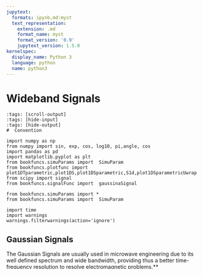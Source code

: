 ```yaml
---
jupytext:
  formats: ipynb,md:myst
  text_representation:
    extension: .md
    format_name: myst
    format_version: '0.9'
    jupytext_version: 1.5.0
kernelspec:
  display_name: Python 3
  language: python
  name: python3
---
```



# Wideband Signals
```{code-cell} ipython3
:tags: [scroll-output]
:tags: [hide-input]
:tags: [hide-output]
#  Convention

import numpy as np
from numpy import sin, exp, cos, log10, pi,angle, cos
import pandas as pd
import matplotlib.pyplot as plt
from bookfuncs.simuParams import  SimuParam
from bookfuncs.plotfunc import plot1DTparametric,plot1DS,plot1DSparametric,S1d,plot1DSparametricUwrap
from scipy import signal
from bookfuncs.signalFunc import  gaussinaSignal

from bookfuncs.simuParams import *
from bookfuncs.simuParams import  SimuParam

import time
import warnings
warnings.filterwarnings(action='ignore')

```
## Gaussian Signals
The Gaussian Signals are usually used in microwave engineering due to its well defined spectrum and wide bandwidth, providing thus a better time-frequency resolution to resolve electromagnetic problems.**

$$g_{t}(t)=K e^{-(t/\tau)^2}$$

Applying Fourier Transform

$$g_{t}(t) \xrightarrow{\mathscr{F}} G(f)$$

$$ G(f)=\int_{t_0}^{t_f} K e^{-((t-t_d)/\tau)^2} e^{-i 2 \pi f t}dt$$

To correct
$$ G(f)=\int_{t_0}^{t_f} K e^{-(t/\tau)^2} (\cos{ (i 2 \pi f t)}+i\sin{ (i2 \pi f t)})dt$$

$$ G(f)=K\int_{t_0}^{t_f}  e^{-(t/\tau)^2} \cos{ (i 2 \pi f t)}+iK\int_{t_0}^{t_f}  e^{-(t/\tau)^2} \sin{ (i2 \pi f t)}dt$$

The second integrand is odd, so integration over a symmetrical range gives 0. The first is solved by integral table.


$$ G(f)=-K\frac{1}{2} \tau \sqrt{\pi } e^{-\pi^2 \tau^2 f^2}[erf(\frac{t_0}{\tau}+i \pi \tau f)-erf(\frac{t_f}{\tau}+i \pi \tau f)]$$


#### - First Order Derivative 
$$\frac{dg_{t}(t)}{dt}= K(\frac{-2t}{\tau^2}) e^{-(t/\tau)^2} \xrightarrow{\mathscr{F}} i\omega G(f)$$

Thus, we add a zero at the origin, thus zero frequency signal will be null, hence by nature a zero act as high-pass filter, typically of self-inductors. For the second order derivative we add two zeros at the origin. But differentiation does not increase null/peaks, only at 0 frequency as depicted in Fig A2.

#### - Second Order Derivative
$$\frac{dg_{t}(t)}{dt} =K(\frac{-2}{\tau^2}) (1-\frac{2t^2}{\tau^2}) e^{-(t/\tau)^2} \xrightarrow{\mathscr{F}} (i\omega)^2 G(f)$$


```{code-cell} ipython3
:tags: [scroll-output]
:tags: [hide-input]

# HALF SIN CODE
import numpy as np
from numpy import sin, exp, cos, log10, pi,angle
import pandas as pd
import matplotlib.pyplot as plt
from bookfuncs.simuParams import  SimuParam
from bookfuncs.spectralfunc import plot1DTparametric,plot1DS,plot1DSparametric,S1d,plot2DTparametric,plot1DSparametricUwrap

par=SimuParam()
par.par
# Time sinals
tf=3e-9
t0=-3e-9 #ar.par.loc['Gau','t0']
t=np.arange(t0,tf,par.par.loc['Gau','dt'])
tau=1e-9
td=0#3e-9

gt=exp(-np.power((t-td)/tau,2))
gt_1Diff=  -2*t/np.power(tau,2)*exp(-np.power((t-td)/tau,2)) #np.diff(gt) 
gt_1Diff= gt_1Diff/np.max(gt_1Diff) 
gt_2Diff=  -2/np.power(tau,2)*(1-2*np.power(t,2)/np.power(tau,2))*exp(-np.power((t-td)/tau,2))     
gt_2Diff= gt_2Diff/np.max(gt_2Diff)  


fig1,axt=plt.subplots(1,2)
fig1.set_size_inches((10,8))
plot1DTparametric(axt,t,(0,[t.min()/1e-9,t.max()/1e-9],[-2,1],gt,"Gaussian",'b','-'))
plot1DTparametric(axt,t,(0,[t.min()/1e-9,t.max()/1e-9],[-2,1],gt_1Diff,"First Order Gaussian",'r','-'))
plot1DTparametric(axt,t,(0,[t.min()/1e-9,t.max()/1e-9],[-3,1],gt_2Diff,"2nd Order Gaussian",'g','-'))

Nfft=1025 # FFT points
Gs=S1d(gt,Nfft,par.par.loc['HSinP','Fs']) # Frequency Domain Signal
GsDiff=S1d(gt_1Diff,Nfft,par.par.loc['HSinP','Fs']) # Frequency Domain Signal
Gs2Diff=S1d(gt_2Diff,Nfft,par.par.loc['HSinP','Fs']) # Frequency Domain Signal

fig2,axf=plt.subplots(1,2)
fig2.set_size_inches((10,5))
plot1DSparametric(axf,Gs['f'],0.5,(0,Gs['S'],'b','-'),(0,GsDiff['S'],'r','-'),(0,Gs2Diff['S'],'g','-'))
angleDiff=180/pi*(np.angle(GsDiff['S'])-np.angle(Gs['S']))
axf[1].plot(GsDiff['f']/1e9,angleDiff)
axf[0].legend(['Gaussian', 'Gaussian1st','Gaussina2nd'])
axf[1].legend(['Gaussian', 'Gaussian1st','Gaussina2nd','Gaussian-Gaussian1st'])

ix=np.argmin(abs(Gs['f']-0))
print(ix)
axf[1].annotate("  Freq:"+str(int(Gs['f'][ix]))+" Ph:"+str(int(180/pi*np.angle(Gs['S'][ix]))), xy=(Gs['f'][ix], 180/pi*np.angle(Gs['S'][ix])),
                 xytext=(Gs['f'][ix], 180/pi*np.angle(Gs['S'][ix])+30),arrowprops=dict(arrowstyle='->', color='red'))

axf[1].annotate("  Freq:"+str(int(GsDiff['f'][ix]))+" Ph:"+str(int(180/pi*np.angle(GsDiff['S'][ix]))), xy=(GsDiff['f'][ix], 180/pi*np.angle(GsDiff['S'][ix])),
                 xytext=(GsDiff['f'][ix], 180/pi*np.angle(GsDiff['S'][ix])+30),arrowprops=dict(arrowstyle='->', color='red'))


str(int(180/pi*np.angle(GsDiff['S'][ix])))
```
## Gaussian Modulated Signal